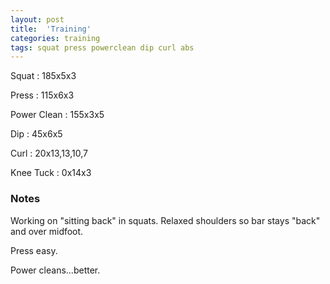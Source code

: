 ```yaml
---
layout: post
title:  'Training'
categories: training
tags: squat press powerclean dip curl abs
---
```


Squat       :   185x5x3

Press       :   115x6x3

Power Clean :   155x3x5

Dip         :   45x6x5

Curl        :   20x13,13,10,7

Knee Tuck   :   0x14x3

### Notes

Working on "sitting back" in squats. Relaxed shoulders so bar stays "back" and over
midfoot.

Press easy.

Power cleans...better.
